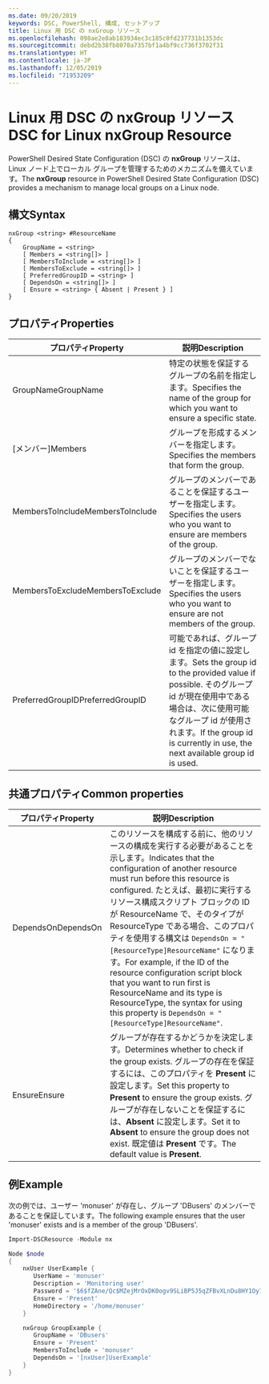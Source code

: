 ```yaml
---
ms.date: 09/20/2019
keywords: DSC, PowerShell, 構成, セットアップ
title: Linux 用 DSC の nxGroup リソース
ms.openlocfilehash: 098ae2e8ab183934ec3c185c0fd237731b1353dc
ms.sourcegitcommit: debd2b38fb8070a7357bf1a4bf9cc736f3702f31
ms.translationtype: HT
ms.contentlocale: ja-JP
ms.lasthandoff: 12/05/2019
ms.locfileid: "71953209"
---
```

# <a name="dsc-for-linux-nxgroup-resource"></a><span data-ttu-id="41c5f-103">Linux 用 DSC の nxGroup リソース</span><span class="sxs-lookup"><span data-stu-id="41c5f-103">DSC for Linux nxGroup Resource</span></span>

<span data-ttu-id="41c5f-104">PowerShell Desired State Configuration (DSC) の **nxGroup** リソースは、Linux ノード上でローカル グループを管理するためのメカニズムを備えています。</span><span class="sxs-lookup"><span data-stu-id="41c5f-104">The **nxGroup** resource in PowerShell Desired State Configuration (DSC) provides a mechanism to manage local groups on a Linux node.</span></span>

## <a name="syntax"></a><span data-ttu-id="41c5f-105">構文</span><span class="sxs-lookup"><span data-stu-id="41c5f-105">Syntax</span></span>

```Syntax
nxGroup <string> #ResourceName
{
    GroupName = <string>
    [ Members = <string[]> ]
    [ MembersToInclude = <string[]> ]
    [ MembersToExclude = <string[]> ]
    [ PreferredGroupID = <string> ]
    [ DependsOn = <string[]> ]
    [ Ensure = <string> { Absent | Present } ]
}
```

## <a name="properties"></a><span data-ttu-id="41c5f-106">プロパティ</span><span class="sxs-lookup"><span data-stu-id="41c5f-106">Properties</span></span>

|<span data-ttu-id="41c5f-107">プロパティ</span><span class="sxs-lookup"><span data-stu-id="41c5f-107">Property</span></span> |<span data-ttu-id="41c5f-108">説明</span><span class="sxs-lookup"><span data-stu-id="41c5f-108">Description</span></span> |
|---|---|
|<span data-ttu-id="41c5f-109">GroupName</span><span class="sxs-lookup"><span data-stu-id="41c5f-109">GroupName</span></span> |<span data-ttu-id="41c5f-110">特定の状態を保証するグループの名前を指定します。</span><span class="sxs-lookup"><span data-stu-id="41c5f-110">Specifies the name of the group for which you want to ensure a specific state.</span></span> |
|<span data-ttu-id="41c5f-111">[メンバー]</span><span class="sxs-lookup"><span data-stu-id="41c5f-111">Members</span></span> |<span data-ttu-id="41c5f-112">グループを形成するメンバーを指定します。</span><span class="sxs-lookup"><span data-stu-id="41c5f-112">Specifies the members that form the group.</span></span> |
|<span data-ttu-id="41c5f-113">MembersToInclude</span><span class="sxs-lookup"><span data-stu-id="41c5f-113">MembersToInclude</span></span> |<span data-ttu-id="41c5f-114">グループのメンバーであることを保証するユーザーを指定します。</span><span class="sxs-lookup"><span data-stu-id="41c5f-114">Specifies the users who you want to ensure are members of the group.</span></span> |
|<span data-ttu-id="41c5f-115">MembersToExclude</span><span class="sxs-lookup"><span data-stu-id="41c5f-115">MembersToExclude</span></span> |<span data-ttu-id="41c5f-116">グループのメンバーでないことを保証するユーザーを指定します。</span><span class="sxs-lookup"><span data-stu-id="41c5f-116">Specifies the users who you want to ensure are not members of the group.</span></span> |
|<span data-ttu-id="41c5f-117">PreferredGroupID</span><span class="sxs-lookup"><span data-stu-id="41c5f-117">PreferredGroupID</span></span> |<span data-ttu-id="41c5f-118">可能であれば、グループ id を指定の値に設定します。</span><span class="sxs-lookup"><span data-stu-id="41c5f-118">Sets the group id to the provided value if possible.</span></span> <span data-ttu-id="41c5f-119">そのグループ id が現在使用中である場合は、次に使用可能なグループ id が使用されます。</span><span class="sxs-lookup"><span data-stu-id="41c5f-119">If the group id is currently in use, the next available group id is used.</span></span> |

## <a name="common-properties"></a><span data-ttu-id="41c5f-120">共通プロパティ</span><span class="sxs-lookup"><span data-stu-id="41c5f-120">Common properties</span></span>

|<span data-ttu-id="41c5f-121">プロパティ</span><span class="sxs-lookup"><span data-stu-id="41c5f-121">Property</span></span> |<span data-ttu-id="41c5f-122">説明</span><span class="sxs-lookup"><span data-stu-id="41c5f-122">Description</span></span> |
|---|---|
|<span data-ttu-id="41c5f-123">DependsOn</span><span class="sxs-lookup"><span data-stu-id="41c5f-123">DependsOn</span></span> |<span data-ttu-id="41c5f-124">このリソースを構成する前に、他のリソースの構成を実行する必要があることを示します。</span><span class="sxs-lookup"><span data-stu-id="41c5f-124">Indicates that the configuration of another resource must run before this resource is configured.</span></span> <span data-ttu-id="41c5f-125">たとえば、最初に実行するリソース構成スクリプト ブロックの ID が ResourceName で、そのタイプが ResourceType である場合、このプロパティを使用する構文は `DependsOn = "[ResourceType]ResourceName"` になります。</span><span class="sxs-lookup"><span data-stu-id="41c5f-125">For example, if the ID of the resource configuration script block that you want to run first is ResourceName and its type is ResourceType, the syntax for using this property is `DependsOn = "[ResourceType]ResourceName"`.</span></span> |
|<span data-ttu-id="41c5f-126">Ensure</span><span class="sxs-lookup"><span data-stu-id="41c5f-126">Ensure</span></span> |<span data-ttu-id="41c5f-127">グループが存在するかどうかを決定します。</span><span class="sxs-lookup"><span data-stu-id="41c5f-127">Determines whether to check if the group exists.</span></span> <span data-ttu-id="41c5f-128">グループの存在を保証するには、このプロパティを **Present** に設定します。</span><span class="sxs-lookup"><span data-stu-id="41c5f-128">Set this property to **Present** to ensure the group exists.</span></span> <span data-ttu-id="41c5f-129">グループが存在しないことを保証するには、**Absent** に設定します。</span><span class="sxs-lookup"><span data-stu-id="41c5f-129">Set it to **Absent** to ensure the group does not exist.</span></span> <span data-ttu-id="41c5f-130">既定値は **Present** です。</span><span class="sxs-lookup"><span data-stu-id="41c5f-130">The default value is **Present**.</span></span> |

## <a name="example"></a><span data-ttu-id="41c5f-131">例</span><span class="sxs-lookup"><span data-stu-id="41c5f-131">Example</span></span>

<span data-ttu-id="41c5f-132">次の例では、ユーザー 'monuser' が存在し、グループ 'DBusers' のメンバーであることを保証しています。</span><span class="sxs-lookup"><span data-stu-id="41c5f-132">The following example ensures that the user 'monuser' exists and is a member of the group 'DBusers'.</span></span>

```powershell
Import-DSCResource -Module nx

Node $node
{
    nxUser UserExample {
       UserName = 'monuser'
       Description = 'Monitoring user'
       Password = '$6$fZAne/Qc$MZejMrOxDK0ogv9SLiBP5J5qZFBvXLnDu8HY1Oy7ycX.Y3C7mGPUfeQy3A82ev3zIabhDQnj2ayeuGn02CqE/0'
       Ensure = 'Present'
       HomeDirectory = '/home/monuser'
    }

    nxGroup GroupExample {
       GroupName = 'DBusers'
       Ensure = 'Present'
       MembersToInclude = 'monuser'
       DependsOn = '[nxUser]UserExample'
    }
}
```